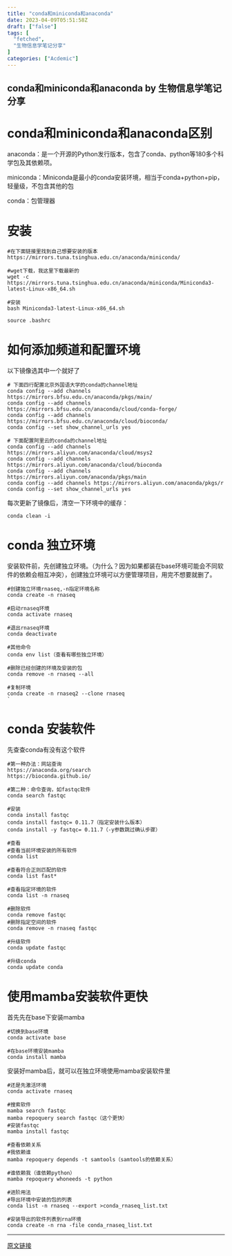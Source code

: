 ```yaml
---
title: "conda和miniconda和anaconda"
date: 2023-04-09T05:51:58Z
draft: ["false"]
tags: [
  "fetched",
  "生物信息学笔记分享"
]
categories: ["Acdemic"]
---
```

conda和miniconda和anaconda by 生物信息学笔记分享
------
<div><h1>conda和miniconda和anaconda区别</h1><p>anaconda：是一个开源的Python发行版本，包含了conda、python等180多个科学包及其依赖项。</p><p>miniconda：Miniconda是最小的conda安装环境，相当于conda+python+pip，轻量级，不包含其他的包</p><p>conda：包管理器</p><h1>安装</h1><pre><code>#在下面链接里找到自己想要安装的版本<br>https://mirrors.tuna.tsinghua.edu.cn/anaconda/miniconda/<br><br>#wget下载，我这里下载最新的<br>wget -c https://mirrors.tuna.tsinghua.edu.cn/anaconda/miniconda/Miniconda3-latest-Linux-x86_64.sh<br><br>#安装<br>bash Miniconda3-latest-Linux-x86_64.sh<br><br>source .bashrc</code></pre><h1>如何添加频道和配置环境</h1><p>以下镜像选其中一个就好了</p><pre><code># 下面四行配置北京外国语大学的conda的channel地址<br>conda config --add channels https://mirrors.bfsu.edu.cn/anaconda/pkgs/main/ <br>conda config --add channels https://mirrors.bfsu.edu.cn/anaconda/cloud/conda-forge/ <br>conda config --add channels https://mirrors.bfsu.edu.cn/anaconda/cloud/bioconda/ <br>conda config --set show_channel_urls yes <br><br># 下面配置阿里云的conda的channel地址<br>conda config --add channels https://mirrors.aliyun.com/anaconda/cloud/msys2<br>conda config --add channels https://mirrors.aliyun.com/anaconda/cloud/bioconda<br>conda config --add channels https://mirrors.aliyun.com/anaconda/pkgs/main<br>conda config --add channels https://mirrors.aliyun.com/anaconda/pkgs/r<br>conda config --set show_channel_urls yes</code></pre><p>每次更新了镜像后，清空一下环境中的缓存：</p><pre><code>conda clean -i</code></pre><h1>conda 独立环境</h1><p>安装软件前，先创建独立环境。（为什么？因为如果都装在base环境可能会不同软件的依赖会相互冲突），创建独立环境可以方便管理项目，用完不想要就删了。</p><pre><code>#创建独立环境rnaseq,-n指定环境名称<br>conda create -n rnaseq<br><br>#启动rnaseq环境<br>conda activate rnaseq<br><br>#退出rnaseq环境<br>conda deactivate<br><br>#其他命令<br>conda env list（查看有哪些独立环境）<br><br>#删除已经创建的环境及安装的包<br>conda remove -n rnaseq --all<br><br>#复制环境<br>conda create -n rnaseq2 --clone rnaseq<br>`</code></pre><h1>conda 安装软件</h1><p>先查查conda有没有这个软件</p><pre><code>#第一种办法：网站查询<br>https://anaconda.org/search<br>https://bioconda.github.io/<br><br>#第二种：命令查询，如fastqc软件<br>conda search fastqc<br><br>#安装<br>conda install fastqc<br>conda install fastqc= 0.11.7（指定安装什么版本）<br>conda install -y fastqc= 0.11.7（-y参数跳过确认步骤）<br><br>#查看<br>#查看当前环境安装的所有软件<br>conda list<br><br>#查看符合正则匹配的软件<br>conda list fast*<br><br>#查看指定环境的软件<br>conda list -n rnaseq<br><br>#删除软件<br>conda remove fastqc<br>#删除指定空间的软件<br>conda remove -n rnaseq fastqc<br><br>#升级软件<br>conda update fastqc<br><br>#升级conda<br>conda update conda</code></pre><h1>使用mamba安装软件更快</h1><p>首先先在base下安装mamba</p><pre><code>#切换到base环境<br>conda activate base<br><br>#在base环境安装mamba<br>conda install mamba</code></pre><p>安装好mamba后，就可以在独立环境使用mamba安装软件里</p><pre><code>#还是先激活环境<br>conda activate rnaseq<br><br>#搜索软件<br>mamba search fastqc<br>mamba repoquery search fastqc（这个更快）<br>#安装fastqc <br>mamba install fastqc<br><br>#查看依赖关系<br>#我依赖谁<br>mamba repoquery depends -t samtools（samtools的依赖关系）<br><br>#谁依赖我（谁依赖python）<br>mamba repoquery whoneeds -t python<br><br>#进阶用法<br>#导出环境中安装的包的列表<br>conda list -n rnaseq --export &gt;conda_rnaseq_list.txt<br><br>#安装导出的软件列表到rna环境<br>conda create -n rna -file conda_rnaseq_list.txt</code></pre><p><mp-style-type data-value="3"></mp-style-type></p></div>  
<hr>
<a href="https://mp.weixin.qq.com/s/BC8qSaBeT512vhPBgvD6zA",target="_blank" rel="noopener noreferrer">原文链接</a>
